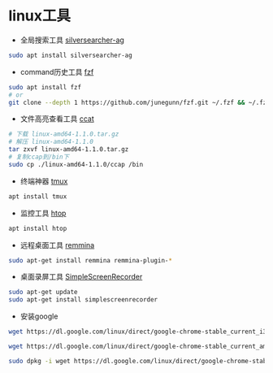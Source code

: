 # linux工具

- 全局搜索工具 [silversearcher-ag](https://github.com/ggreer/the_silver_searcher)
```bash 
sudo apt install silversearcher-ag
```

- command历史工具 [fzf](https://github.com/junegunn/fzf)
```bash 
sudo apt install fzf
# or 
git clone --depth 1 https://github.com/junegunn/fzf.git ~/.fzf && ~/.fzf/install && fzf
```

- 文件高亮查看工具 [ccat](https://github.com/jingweno/ccat/releases)
```bash
# 下载 linux-amd64-1.1.0.tar.gz
# 解压 linux-amd64-1.1.0
tar zxvf linux-amd64-1.1.0.tar.gz
# 复制ccap到/bin下
sudo cp ./linux-amd64-1.1.0/ccap /bin
```

- 终端神器 [tmux](https://github.com/tmux/tmux)
```bash
apt install tmux
```

- 监控工具 [htop](https://github.com/hishamhm/htop)
```bash
apt install htop
```

- 远程桌面工具 [remmina](https://zhuanlan.zhihu.com/p/26879292)
```bash
sudo apt-get install remmina remmina-plugin-*
```

- 桌面录屏工具 [SimpleScreenRecorder](https://github.com/MaartenBaert/ssr)
```bash
sudo apt-get update
sudo apt-get install simplescreenrecorder
```

- 安装google
```bash 
wget https://dl.google.com/linux/direct/google-chrome-stable_current_i386.deb

wget https://dl.google.com/linux/direct/google-chrome-stable_current_amd64.deb

sudo dpkg -i wget https://dl.google.com/linux/direct/google-chrome-stable_current_i386.deb
```
